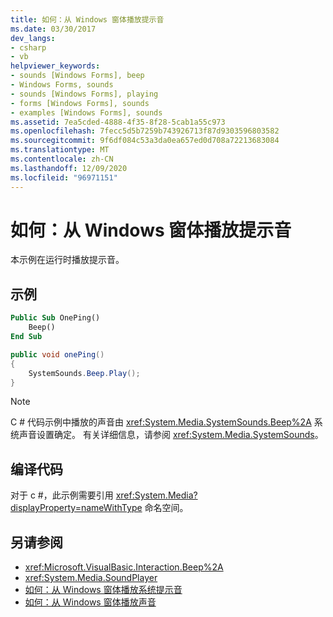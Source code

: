 ```yaml
---
title: 如何：从 Windows 窗体播放提示音
ms.date: 03/30/2017
dev_langs:
- csharp
- vb
helpviewer_keywords:
- sounds [Windows Forms], beep
- Windows Forms, sounds
- sounds [Windows Forms], playing
- forms [Windows Forms], sounds
- examples [Windows Forms], sounds
ms.assetid: 7ea5cded-4888-4f35-8f28-5cab1a55c973
ms.openlocfilehash: 7fecc5d5b7259b743926713f87d9303596803582
ms.sourcegitcommit: 9f6df084c53a3da0ea657ed0d708a72213683084
ms.translationtype: MT
ms.contentlocale: zh-CN
ms.lasthandoff: 12/09/2020
ms.locfileid: "96971151"
---
```

# <a name="how-to-play-a-beep-from-a-windows-form"></a>如何：从 Windows 窗体播放提示音
本示例在运行时播放提示音。

## <a name="example"></a>示例

```vb
Public Sub OnePing()
    Beep()
End Sub
```

```csharp
public void onePing()
{
    SystemSounds.Beep.Play();
}
```

> [!NOTE]
> C # 代码示例中播放的声音由 <xref:System.Media.SystemSounds.Beep%2A> 系统声音设置确定。 有关详细信息，请参阅 <xref:System.Media.SystemSounds>。

## <a name="compiling-the-code"></a>编译代码
 对于 c #，此示例需要引用 <xref:System.Media?displayProperty=nameWithType> 命名空间。

## <a name="see-also"></a>另请参阅

- <xref:Microsoft.VisualBasic.Interaction.Beep%2A>
- <xref:System.Media.SoundPlayer>
- [如何：从 Windows 窗体播放系统提示音](how-to-play-a-system-sound-from-a-windows-form.md)
- [如何：从 Windows 窗体播放声音](how-to-play-a-sound-from-a-windows-form.md)
